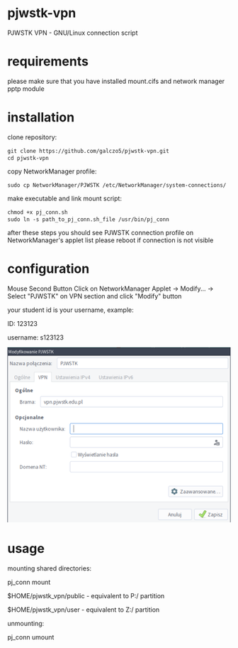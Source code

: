 # pjwstk-vpn
PJWSTK VPN - GNU/Linux connection script

# requirements
please make sure that you have installed mount.cifs and network manager pptp module

# installation
clone repository:
```
git clone https://github.com/galczo5/pjwstk-vpn.git
cd pjwstk-vpn

```

copy NetworkManager profile:
```
sudo cp NetworkManager/PJWSTK /etc/NetworkManager/system-connections/

```

make executable and link mount script:
```
chmod +x pj_conn.sh
sudo ln -s path_to_pj_conn.sh_file /usr/bin/pj_conn

```

after these steps you should see PJWSTK connection profile on NetworkManager's applet list
please reboot if connection is not visible

# configuration
Mouse Second Button Click on NetworkManager Applet -> Modify... -> Select "PJWSTK" on VPN section and click "Modify" button

your student id is your username, example:

ID: 123123

username: s123123

![Config](/doc/nm-applet.png)

# usage
mounting shared directories:

pj_conn mount <username> <password>


$HOME/pjwstk_vpn/public - equivalent to P:/ partition

$HOME/pjwstk_vpn/user - equivalent to Z:/ partition


unmounting:

pj_conn umount
